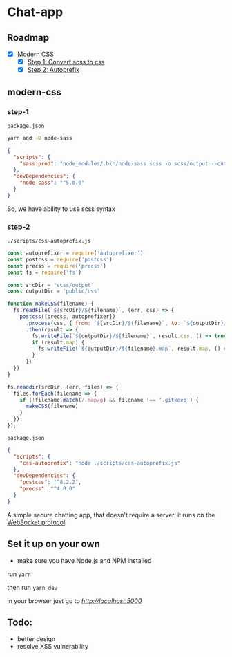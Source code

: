 # Chat-app

## Roadmap

- [x] [Modern CSS](#modern-css)
  - [x] [Step 1: Convert scss to css](#step-1)
  - [x] [Step 2: Autoprefix](#step-2)

## modern-css

### step-1

`package.json`
```bash
yarn add -D node-sass
```
```json
{
  "scripts": {
    "sass:prod": "node_modules/.bin/node-sass scss -o scss/output --output-style compressed --source-map true"
  },
  "devDependencies": {
    "node-sass": "^5.0.0"
  }
}
```
So, we have ability to use scss syntax

### step-2

`./scripts/css-autoprefix.js`
```js
const autoprefixer = require('autoprefixer')
const postcss = require('postcss')
const precss = require('precss')
const fs = require('fs')

const srcDir = 'scss/output'
const outputDir = 'public/css'

function makeCSS(filename) {
  fs.readFile(`${srcDir}/${filename}`, (err, css) => {
    postcss([precss, autoprefixer])
      .process(css, { from: `${srcDir}/${filename}`, to: `${outputDir}/${filename}` })
      .then(result => {
        fs.writeFile(`${outputDir}/${filename}`, result.css, () => true)
        if (result.map) {
          fs.writeFile(`${outputDir}/${filename}.map`, result.map, () => true)
        }
      })
  })
}

fs.readdir(srcDir, (err, files) => {
  files.forEach(filename => {
    if (!filename.match(/.map/g) && filename !== '.gitkeep') {
      makeCSS(filename)
    }
  });
});
```

`package.json`
```json
{
  "scripts": {
    "css-autoprefix": "node ./scripts/css-autoprefix.js"
  },
  "devDependencies": {
    "postcss": "^8.2.2",
    "precss": "^4.0.0"
  }
}
```

A simple secure chatting app, that doesn't require a server. it runs on the [WebSocket protocol](https://en.wikipedia.org/wiki/WebSocket).

## Set it up on your own
- make sure you have Node.js and NPM installed

run ```yarn```

then run ```yarn dev```

in your browser just go to [*http://localhost:5000*](http://localhost:5000*)

## Todo:
* better design
* resolve XSS vulnerability
